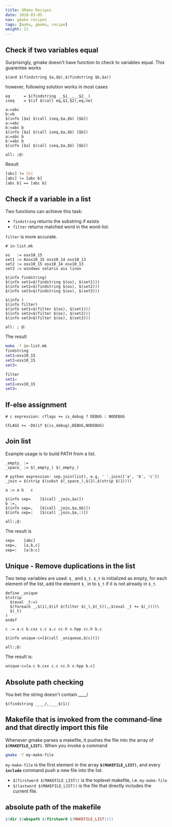 ```yaml
---
title: GMake Recipes
date: 2020-03-05
nav: gmake recipes
tags: [make, gmake, recipe]
weight: 11
---
```


## Check if two variables equal

Surprisingly, gmake doesn't have function to check to variables equal.
This guarentee works
```make
$(and $(findstring $a,$b),$(findstring $b,$a))
```
however, following solution works in most cases

```make
eq      = $(findstring __$1__,__$2__)
iseq    = $(if $(call eq,$1,$2),eq,ne)

a:=abc
b:=b
$(info [$a] $(call iseq,$a,$b) [$b])
a:=abc
b:=abc b
$(info [$a] $(call iseq,$a,$b) [$b])
a:=abc b
b:=abc b
$(info [$a] $(call iseq,$a,$b) [$b])

all: ;@:
```
Result
```sh
[abc] != [b]
[abc] != [abc b]
[abc b] == [abc b]
```

## Check if a variable in a list

Two functions can achieve this task:

* ``findstring`` returns the substring if exists
* ``filter`` returns matched word in the word-list.

``filter`` is more accurate.

```make
# in-list.mk

os   := osx10_15
set1 := Aosx10_15 osx10_14 osx10_13
set2 := osx10_15 osx10_14 osx10_13
set3 := windows solaris aix linux

$(info findstring)
$(info set1=$(findstring $(os), $(set1)))
$(info set2=$(findstring $(os), $(set2)))
$(info set3=$(findstring $(os), $(set3)))

$(info )
$(info filter)
$(info set1=$(filter $(os), $(set1)))
$(info set2=$(filter $(os), $(set2)))
$(info set3=$(filter $(os), $(set3)))

all: ; @:
```
The result
```sh
make -f in-list.mk
findstring
set1=osx10_15
set2=osx10_15
set3=

filter
set1=
set2=osx10_15
set3=
```

## If-else assignment

```make
# c expression: cflags += is_debug ? DEBUG : NODEBUG

CFLAGS += -D$(if $(is_debug),DEBUG,NODEBUG)
```

## Join list

Example usage is to build PATH from a list.

```make
_empty_ :=
_space_ := $(_empty_) $(_empty_)

# python expression: sep.join(list), e.g. ' '.join(['a', 'b', 'c'])
_join = $(strip $(subst $(_space_),$(2),$(strip $(1))))

a := a b   c

$(info sep=    [$(call _join,$a)])
b :=,
$(info sep=,   [$(call _join,$a,$b)])
$(info sep=:   [$(call _join,$a,:)])

all:;@:
```

The result is
```txt
sep=    [abc]
sep=,   [a,b,c]
sep=:   [a:b:c]
```

## Unique - Remove duplications in the list

Two temp variables are used: ``$_`` and ``$_t``.
``$_t`` is initialized as empty, for each element of the list, add the element ``$_`` in to ``$_t`` if it is not already in ``$_t``.

```make
define _unique
$(strip
  $(eval _t:=)
  $(foreach _,$(1),$(if $(filter $(_),$(_t)),,$(eval _t += $(_))))\
  $(_t)
)
endef

c := a.c b.cxx c.c a.c cc.h v.hpp cc.h b.c

$(info unique-c=[$(call _uniqueue,$(c))])

all:;@:

```

The result is:
```txt
unique-c=[a.c b.cxx c.c cc.h v.hpp b.c]
```

## Absolute path checking

You bet the string doesn't contain ____/

```make
$(findstring ____/,____$(1))
```


## Makefile that is invoked from the command-line and that directly import this file

Whenever gmake parses a makefile, it pushes the file into the array of **``$(MAKEFILE_LIST)``**.
When you invoke a command
```sh
gmake -f my-make-file
```
``my-make-file`` is the first element in the array **``$(MAKEFILE_LIST)``**, and every **``include``** command
push a new file into the list.

* ``$(firstword $(MAKEFILE_LIST))`` is the toplevel makefile, i.e. ``my-make-file``
* ``$(lastword $(MAKEFILE_LIST))`` is the file that directly includes the current file.

## absolute path of the makefile

```makefile
$(dir $(abspath $(firstword $(MAKEFILE_LIST))))
```

